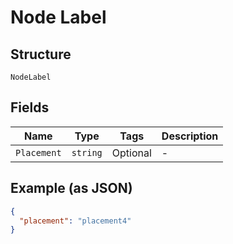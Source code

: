 
# Node Label

## Structure

`NodeLabel`

## Fields

| Name | Type | Tags | Description |
|  --- | --- | --- | --- |
| `Placement` | `string` | Optional | - |

## Example (as JSON)

```json
{
  "placement": "placement4"
}
```


